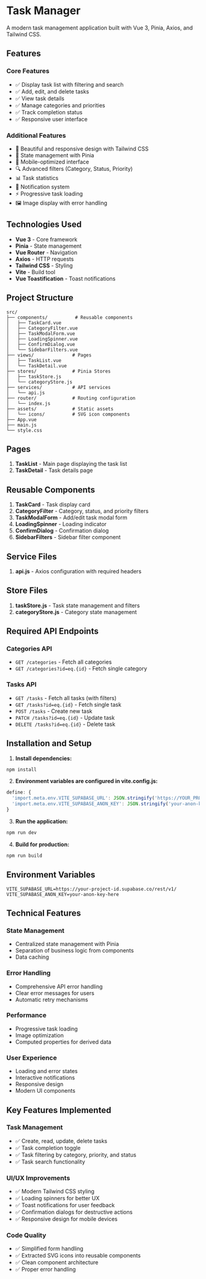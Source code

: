 # Task Manager

A modern task management application built with Vue 3, Pinia, Axios, and Tailwind CSS.

## Features

### Core Features
- ✅ Display task list with filtering and search
- ✅ Add, edit, and delete tasks
- ✅ View task details
- ✅ Manage categories and priorities
- ✅ Track completion status
- ✅ Responsive user interface

### Additional Features
- 🎨 Beautiful and responsive design with Tailwind CSS
- 🔄 State management with Pinia
- 📱 Mobile-optimized interface
- 🔍 Advanced filters (Category, Status, Priority)
- 📊 Task statistics
- 🔔 Notification system
- ⚡ Progressive task loading
- 🖼️ Image display with error handling

## Technologies Used

- **Vue 3** - Core framework
- **Pinia** - State management
- **Vue Router** - Navigation
- **Axios** - HTTP requests
- **Tailwind CSS** - Styling
- **Vite** - Build tool
- **Vue Toastification** - Toast notifications

## Project Structure

```
src/
├── components/          # Reusable components
│   ├── TaskCard.vue
│   ├── CategoryFilter.vue
│   ├── TaskModalForm.vue
│   ├── LoadingSpinner.vue
│   ├── ConfirmDialog.vue
│   └── SidebarFilters.vue
├── views/              # Pages
│   ├── TaskList.vue
│   └── TaskDetail.vue
├── stores/             # Pinia Stores
│   ├── taskStore.js
│   └── categoryStore.js
├── services/           # API services
│   └── api.js
├── router/             # Routing configuration
│   └── index.js
├── assets/             # Static assets
│   └── icons/          # SVG icon components
├── App.vue
├── main.js
└── style.css
```

## Pages

1. **TaskList** - Main page displaying the task list
2. **TaskDetail** - Task details page

## Reusable Components

1. **TaskCard** - Task display card
2. **CategoryFilter** - Category, status, and priority filters
3. **TaskModalForm** - Add/edit task modal form
4. **LoadingSpinner** - Loading indicator
5. **ConfirmDialog** - Confirmation dialog
6. **SidebarFilters** - Sidebar filter component

## Service Files

1. **api.js** - Axios configuration with required headers

## Store Files

1. **taskStore.js** - Task state management and filters
2. **categoryStore.js** - Category state management

## Required API Endpoints

### Categories API
- `GET /categories` - Fetch all categories
- `GET /categories?id=eq.{id}` - Fetch single category

### Tasks API
- `GET /tasks` - Fetch all tasks (with filters)
- `GET /tasks?id=eq.{id}` - Fetch single task
- `POST /tasks` - Create new task
- `PATCH /tasks?id=eq.{id}` - Update task
- `DELETE /tasks?id=eq.{id}` - Delete task

## Installation and Setup

1. **Install dependencies:**
```bash
npm install
```

2. **Environment variables are configured in vite.config.js:**
```javascript
define: {
  'import.meta.env.VITE_SUPABASE_URL': JSON.stringify('https://YOUR_PROJECT_ID.supabase.co/rest/v1'),
  'import.meta.env.VITE_SUPABASE_ANON_KEY': JSON.stringify('your-anon-key-here')
}
```

3. **Run the application:**
```bash
npm run dev
```

4. **Build for production:**
```bash
npm run build
```

## Environment Variables

```env
VITE_SUPABASE_URL=https://your-project-id.supabase.co/rest/v1/
VITE_SUPABASE_ANON_KEY=your-anon-key-here
```

## Technical Features

### State Management
- Centralized state management with Pinia
- Separation of business logic from components
- Data caching

### Error Handling
- Comprehensive API error handling
- Clear error messages for users
- Automatic retry mechanisms

### Performance
- Progressive task loading
- Image optimization
- Computed properties for derived data

### User Experience
- Loading and error states
- Interactive notifications
- Responsive design
- Modern UI components

## Key Features Implemented

### Task Management
- ✅ Create, read, update, delete tasks
- ✅ Task completion toggle
- ✅ Task filtering by category, priority, and status
- ✅ Task search functionality

### UI/UX Improvements
- ✅ Modern Tailwind CSS styling
- ✅ Loading spinners for better UX
- ✅ Toast notifications for user feedback
- ✅ Confirmation dialogs for destructive actions
- ✅ Responsive design for mobile devices

### Code Quality
- ✅ Simplified form handling 
- ✅ Extracted SVG icons into reusable components
- ✅ Clean component architecture
- ✅ Proper error handling

